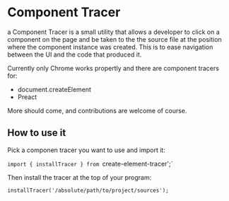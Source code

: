 Component Tracer
================
a Component Tracer is a small utility that allows a developer to click on
a component on the page and be taken to the the source file at the position
where the component instance was created. This is to ease navigation between
the UI and the code that produced it.

Currently only Chrome works propertly and there are component tracers for:

 * document.createElement
 * Preact

More should come, and contributions are welcome of course.

How to use it
-------------
Pick a componen tracer you want to use and import it:

 `import { installTracer } from `create-element-tracer';`

Then install the tracer at the top of your program:

 `installTracer('/absolute/path/to/project/sources');`



